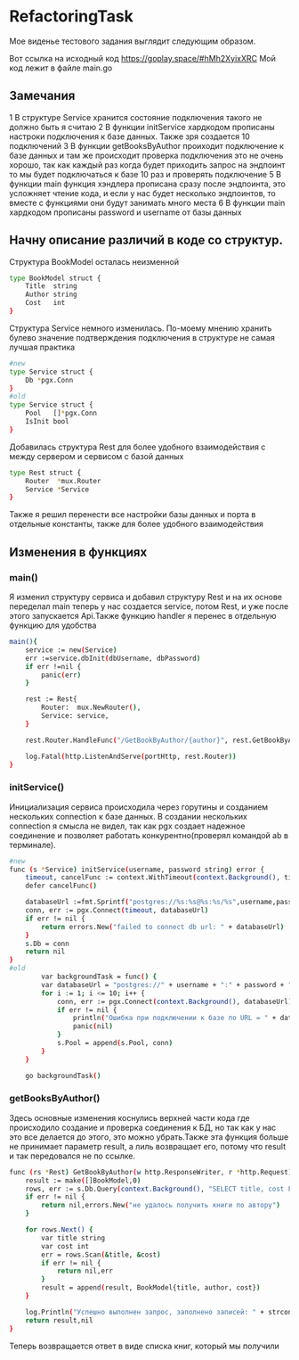# RefactoringTask

Мое виденье тестового задания выглядит следующим образом.

Вот ссылка на исходный код https://goplay.space/#hMh2XyixXRC
Мой код лежит в файле main.go

## Замечания
1 В структуре Service хранится состояние подключения такого не должно быть я считаю
2 В функции initService хардкодом прописаны настроки подключения к базе данных. Также зря создается 10 подключений
3 В функции getBooksByAuthor проиходит подключение к базе данных и там же происходит проверка подключения это не очень хорошо, так как каждый раз когда будет приходить запрос на эндпоинт то мы будет подключаться к базе 10 раз и проверять подключение
5 В функции main функция хэндлера прописана сразу после эндпоинта, это усложняет чтение кода, и если у нас будет несколько эндпоинтов, то вместе с функциями они будут занимать много места
6 В функции main хардкодом прописаны password и username от базы данных
## Начну описание различий в коде со структур.

Структура BookModel осталась неизменной
```sh
type BookModel struct {
	Title  string
	Author string
	Cost   int
}
```

Структура Service немного изменилась. По-моему мнению хранить булево значение подтверждения подключения в структуре не самая лучшая практика
```sh
#new
type Service struct {
	Db *pgx.Conn
}
#old
type Service struct {
	Pool   []*pgx.Conn
	IsInit bool
}
```
Добавилась структура Rest для более удобного взаимодействия с между сервером и сервисом с базой данных
```sh
type Rest struct {
	Router  *mux.Router
	Service *Service
}
```
Также я решил перенести все настройки базы данных и порта в отдельные константы, также для более удобного взаимодействия

## Изменения в функциях
### main()
Я изменил структуру сервиса и добавил структуру Rest и на их основе переделал main теперь у нас создается service, потом Rest, и уже после этого запускается Api.Также функцию handler я перенес в отдельную функцию для удобства
```sh
main(){
	service := new(Service)
	err :=service.dbInit(dbUsername, dbPassword)
    if err !=nil {
		panic(err)
	}

	rest := Rest{
		Router:  mux.NewRouter(),
		Service: service,
	}

	rest.Router.HandleFunc("/GetBookByAuthor/{author}", rest.GetBookByAuthor)

	log.Fatal(http.ListenAndServe(portHttp, rest.Router))
}
```
### initService()
Инициализация сервиса происходила через горутины и созданием нескольких connection к базе данных. В создании нескольких connection я смысла не видел, так как pgx создает надежное соединение и позволяет работать конкурентно(проверял командой ab в терминале).
```sh
#new
func (s *Service) initService(username, password string) error {
	timeout, cancelFunc := context.WithTimeout(context.Background(), time.Second * 3)
	defer cancelFunc()

	databaseUrl :=fmt.Sprintf("postgres://%s:%s@%s:%s/%s",username,password,dbHost,dbPort,dateBase)
	conn, err := pgx.Connect(timeout, databaseUrl)
	if err != nil {
		return errors.New("failed to connect db url: " + databaseUrl)
	}
	s.Db = conn
	return nil
}
#old
		var backgroundTask = func() {
		var databaseUrl = "postgres://" + username + ":" + password + "@10.7.27.34:5432/books"
		for i := 1; i <= 10; i++ {
			conn, err := pgx.Connect(context.Background(), databaseUrl)
			if err != nil {
				println("Ошибка при подключении к базе по URL = " + databaseUrl)
				panic(nil)
			}
			s.Pool = append(s.Pool, conn)
		}
	}

	go backgroundTask()
```
### getBooksByAuthor()
Здесь основные изменения коснулись верхней части кода где происходило создание и проверка соединения к БД, но так как у нас это все делается до этого, это можно убрать.Также эта функция больше не принимает параметр result, а лиль возвращает его, потому что result и так передовался не по ссылке.
```sh
func (rs *Rest) GetBookByAuthor(w http.ResponseWriter, r *http.Request) {
	result := make([]BookModel,0)
	rows, err := s.Db.Query(context.Background(), "SELECT title, cost FROM books WHERE author=$1", author)
	if err != nil {
		return nil,errors.New("не удалось получить книги по автору")
	}

	for rows.Next() {
		var title string
		var cost int
		err = rows.Scan(&title, &cost)
		if err != nil {
			return nil,err
		}
		result = append(result, BookModel{title, author, cost})
	}

	log.Println("Успешно выполнен запрос, заполнено записей: " + strconv.Itoa(len(result)))
	return result,nil
}
```
Теперь возвращается ответ в виде списка книг, который мы получили
